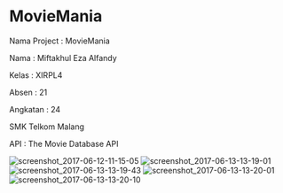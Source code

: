 # MovieMania

<p>Nama Project : MovieMania</p>
<p>Nama         : Miftakhul Eza Alfandy</p>
<p>Kelas         : XIRPL4</p>
<p>Absen : 21</p>
<p>Angkatan : 24</p>
<p>SMK Telkom Malang</p>

<p>API  : The Movie Database API</p>

![screenshot_2017-06-12-11-15-05](https://user-images.githubusercontent.com/22139481/27068617-2f673ff6-503b-11e7-9f9b-ae5220d400ea.png)
![screenshot_2017-06-13-13-19-01](https://user-images.githubusercontent.com/22139481/27068620-30811222-503b-11e7-813c-9eab1fc79616.png)
![screenshot_2017-06-13-13-19-43](https://user-images.githubusercontent.com/22139481/27068630-37b727ca-503b-11e7-919d-a81d2be24243.png)
![screenshot_2017-06-13-13-20-01](https://user-images.githubusercontent.com/22139481/27068622-312d0c08-503b-11e7-98ff-8bf9ce8f431a.png)
![screenshot_2017-06-13-13-20-10](https://user-images.githubusercontent.com/22139481/27068624-3168953e-503b-11e7-9ad4-5c3380f6e612.png)
